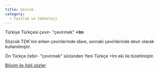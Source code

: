 ```yaml
---
title: Çevrim
category:
  - Yazılım ve teknoloji
---
```

Türkiye Türkçesi _çevir-_ "çevirmek" **+Im**

Sözcük TDK'nin erken çevirilerinde idare, sonraki çevirilerinde devir olarak kullanılmıştır. 

Ön Türkçe čebir- "çevirmek" sözünden Yeni Türkçe +Im eki ile türetilmiştir.

[Bilişim ile ilgili sözler](/yazilar/02_bilişim)
